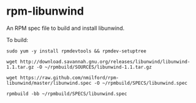 rpm-libunwind
=============

An RPM spec file to build and install libunwind.

To build:

`sudo yum -y install rpmdevtools && rpmdev-setuptree`

`wget http://download.savannah.gnu.org/releases/libunwind/libunwind-1.1.tar.gz -O ~/rpmbuild/SOURCES/libunwind-1.1.tar.gz`

`wget https://raw.github.com/nmilford/rpm-libunwind/master/libunwind.spec -O ~/rpmbuild/SPECS/libunwind.spec`

`rpmbuild -bb ~/rpmbuild/SPECS/libunwind.spec`

